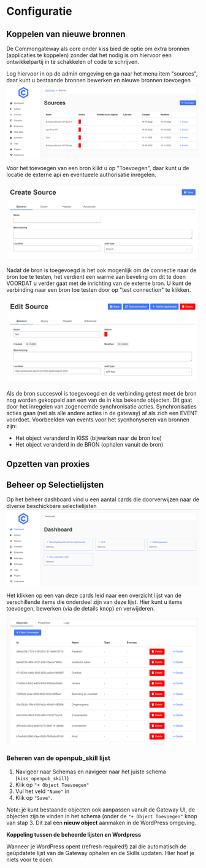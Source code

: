 # Configuratie



## Koppelen van nieuwe bronnen
De Commongateway als core onder kiss bied de optie om extra bronnen (applicaties te koppelen) zonder dat het nodig is om hiervoor een ontwikkelpartij in te schakkelen of code te schrijven.

Log hiervoor in op de admin omgeving en ga naar het menu item "sources", daar kunt u bestaande bronnen bewerken en nieuwe bronnen toevoegen
![img_2.png](img_2.png)

Voor het toevoegen van een bron klikt u op "Toevoegen", daar kunt u de locatie de externe api en eventueele authorisatie inregelen.

![img_3.png](img_3.png)

Nadat de bron is toegevoegd is het ook mogenlijk om de connectie naar de bron toe te testen, het verdient een warme aan beveling om dit te doen VOORDAT u verder gaat met de inrichting van de externe bron. U kunt de verbinding naar een bron toe testen door op "test connection" te klikken.

![img_4.png](img_4.png)

Als de bron succesvol is toegevoegd en de verbinding getest moet de bron nog worden gekoppeld aan een van de in kiss bekende objecten. Dit gaat door het inregelen van zogenoemde synchronisatie acties. Synchronisaties acties gaan (net als alle andere acties in de gateway) af als zich een EVENT voordoet. Voorbeelden van events voor het sycnhonyseren van bronnen zijn:
- Het object veranderd in KISS (bijwerken naar de bron toe)
- Het object veranderd in de BRON (ophalen vanuit de bron)

## Opzetten van proxies


## Beheer op Selectielijsten
Op het beheer dashboard vind u een aantal cards die doorverwijzen naar de diverse beschickbare selectielijsten
![img.png](img.png)

Het klikken op een van deze cards leid naar een overzicht lijst van de verschillende items die onderdeel zijn van deze lijst. Hier kunt u items toevoegen, bewerken (via de details knop) en verwijderen.

![img_1.png](img_1.png)

### Beheren van de openpub_skill lijst

1. Navigeer naar Schemas en navigeer naar het juiste schema (`kiss_openpub_skill`)
2. Klik op `"+ Object Toevoegen"`
3. Vul het veld `"Name"` in
4. Klik op `"Save"`.

_Note:_ je kunt bestaande objecten ook aanpassen vanuit de Gateway UI, de objecten zijn te vinden in het schema (onder de `"+ Object Toevoegen"` knop van stap 3. Dit zal een **nieuw object** aanmaken in de WordPress omgeving.

**Koppeling tussen de beheerde lijsten en Wordpress**

Wanneer je WordPress opent (refresh required!) zal die automatisch de geüpdatete lijst van de Gateway ophalen en de Skills updaten. Hier hoef je niets voor te doen.
